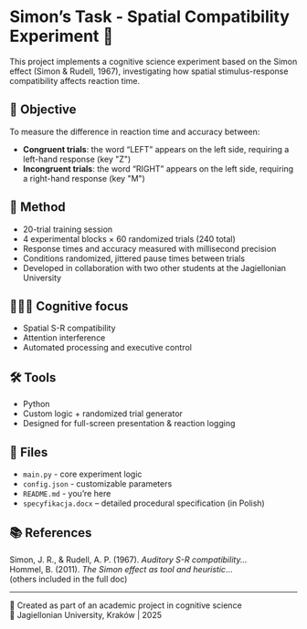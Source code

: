 # Simon’s Task - Spatial Compatibility Experiment 🧠

This project implements a cognitive science experiment based on the Simon effect (Simon & Rudell, 1967), investigating how spatial stimulus-response compatibility affects reaction time.

## 🎯 Objective

To measure the difference in reaction time and accuracy between:
- **Congruent trials**: the word “LEFT” appears on the left side, requiring a left-hand response (key "Z")
- **Incongruent trials**: the word “RIGHT” appears on the left side, requiring a right-hand response (key "M")

## 🧪 Method

- 20-trial training session  
- 4 experimental blocks × 60 randomized trials (240 total)  
- Response times and accuracy measured with millisecond precision  
- Conditions randomized, jittered pause times between trials  
- Developed in collaboration with two other students at the Jagiellonian University

## 👩🏻‍💻 Cognitive focus

- Spatial S-R compatibility  
- Attention interference  
- Automated processing and executive control

## 🛠️ Tools

- Python  
- Custom logic + randomized trial generator  
- Designed for full-screen presentation & reaction logging

## 📁 Files

- `main.py` - core experiment logic  
- `config.json` - customizable parameters  
- `README.md` - you’re here  
- `specyfikacja.docx` – detailed procedural specification (in Polish)

## 📚 References

Simon, J. R., & Rudell, A. P. (1967). *Auditory S-R compatibility...*  
Hommel, B. (2011). *The Simon effect as tool and heuristic*...  
(others included in the full doc)

---

👥 Created as part of an academic project in cognitive science  
📍 Jagiellonian University, Kraków | 2025
